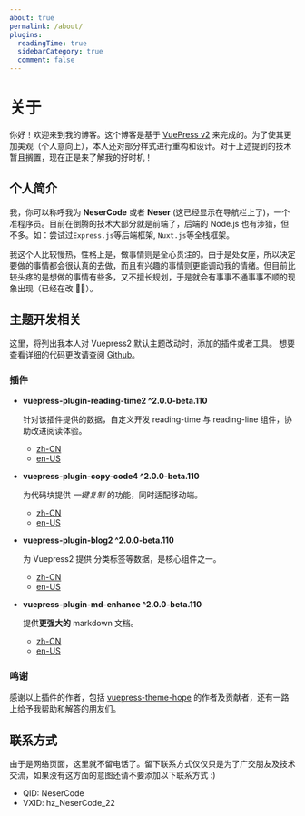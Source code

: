 ```yaml
---
about: true
permalink: /about/
plugins:
  readingTime: true
  sidebarCategory: true
  comment: false
---
```


# 关于

你好！欢迎来到我的博客。这个博客是基于 [VuePress v2](https://v2.vuepress.vuejs.org/zh/) 来完成的。为了使其更加美观（个人意向上），本人还对部分样式进行重构和设计。对于上述提到的技术暂且搁置，现在正是来了解我的好时机！

## 个人简介

我，你可以称呼我为 **NeserCode** 或者 **Neser** (这已经显示在导航栏上了)，一个准程序员。目前在倒腾的技术大部分就是前端了，后端的 Node.js 也有涉猎，但不多。如：尝试过`Express.js`等后端框架, `Nuxt.js`等全栈框架。

我这个人比较慢热，性格上是，做事情则是全心贯注的。由于是处女座，所以决定要做的事情都会很认真的去做，而且有兴趣的事情则更能调动我的情绪。但目前比较头疼的是想做的事情有些多，又不擅长规划，于是就会有事事不通事事不顺的现象出现（已经在改 🤦‍♂️）。

## 主题开发相关

这里，将列出我本人对 Vuepress2 默认主题改动时，添加的插件或者工具。
想要查看详细的代码更改请查阅 [Github](https://github.com/NeserCode/vuepress-theme-nesercode)。

### 插件

- **vuepress-plugin-reading-time2 ^2.0.0-beta.110**

  针对该插件提供的数据，自定义开发 reading-time 与 reading-line 组件，协助改进阅读体验。

  - [zh-CN](https://vuepress-theme-hope.github.io/v2/reading-time/zh/)
  - [en-US](https://vuepress-theme-hope.github.io/v2/reading-time/)

- **vuepress-plugin-copy-code4 ^2.0.0-beta.110**

  为代码块提供 _一键复制_ 的功能，同时适配移动端。

  - [zh-CN](https://vuepress-theme-hope.github.io/v2/copy-code/zh/)
  - [en-US](https://vuepress-theme-hope.github.io/v2/copy-code/)

- **vuepress-plugin-blog2 ^2.0.0-beta.110**

  为 Vuepress2 提供 分类标签等数据，是核心组件之一。

  - [zh-CN](https://vuepress-theme-hope.github.io/v2/blog/zh/)
  - [en-US](https://vuepress-theme-hope.github.io/v2/blog/)

- **vuepress-plugin-md-enhance ^2.0.0-beta.110**

  提供**更强大的** markdown 文档。

  - [zh-CN](https://vuepress-theme-hope.github.io/v2/md-enhance/zh/)
  - [en-US](https://vuepress-theme-hope.github.io/v2/md-enhance/)

### 鸣谢

感谢以上插件的作者，包括 [vuepress-theme-hope](https://vuepress-theme-hope.github.io/v2) 的作者及贡献者，还有一路上给予我帮助和解答的朋友们。

## 联系方式

由于是网络页面，这里就不留电话了。留下联系方式仅仅只是为了广交朋友及技术交流，如果没有这方面的意图还请不要添加以下联系方式 :)

- QID: NeserCode
- VXID: hz_NeserCode_22
